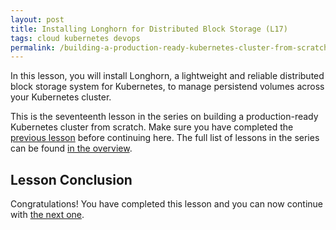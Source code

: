 ```yaml
---
layout: post
title: Installing Longhorn for Distributed Block Storage (L17)
tags: cloud kubernetes devops
permalink: /building-a-production-ready-kubernetes-cluster-from-scratch/lesson-17
---
```


In this lesson, you will install Longhorn, a lightweight and reliable
distributed block storage system for Kubernetes, to manage persistend volumes
across your Kubernetes cluster.

This is the seventeenth lesson in the series on building a production-ready
Kubernetes cluster from scratch. Make sure you have completed the
[previous lesson](/building-a-production-ready-kubernetes-cluster-from-scratch/lesson-16)
before continuing here. The full list of lessons in the series can be found
[in the overview](/building-a-production-ready-kubernetes-cluster-from-scratch).

## Lesson Conclusion

<!-- TODO -->

Congratulations! You have completed this lesson and you can now continue with
[the next one](/building-a-production-ready-kubernetes-cluster-from-scratch/lesson-18).
